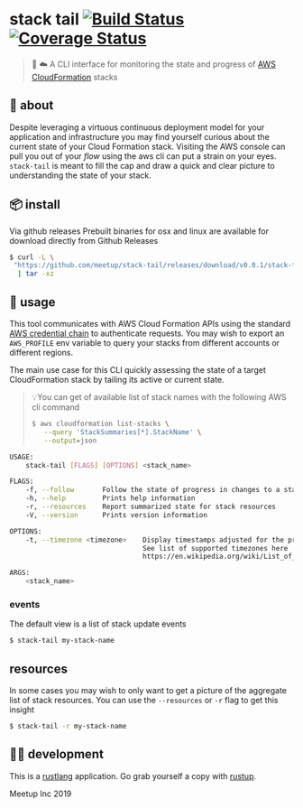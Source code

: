 # stack tail [![Build Status](https://travis-ci.com/meetup/stack-tail.svg?token=jtveWukBghqdyHppHDFu&branch=master)](https://travis-ci.com/meetup/stack-tail) [![Coverage Status](https://coveralls.io/repos/github/meetup/stack-tail/badge.svg)](https://coveralls.io/github/meetup/stack-tail)

> 🥞 ☁️ A CLI interface for monitoring the state and progress of [AWS CloudFormation](https://aws.amazon.com/cloudformation/) stacks

## 🤔 about

Despite leveraging a virtuous continuous deployment model for your application and infrastructure
you may find yourself curious about the current state of your Cloud Formation stack. Visiting 
the AWS console can pull you out of your _flow_ using the aws cli can put a strain on your eyes. 
`stack-tail` is meant to fill the cap and draw a quick and clear picture to understanding the state
of your stack.

## 📦 install

Via github releases
Prebuilt binaries for osx and linux are available for download directly from Github Releases

```sh
$ curl -L \
 "https://github.com/meetup/stack-tail/releases/download/v0.0.1/stack-tail-v0.0.1-$(uname -s)-$(uname -m).tar.gz" \
  | tar -xz
```

## 🤸 usage

This tool communicates with AWS Cloud Formation APIs using the standard [AWS credential chain](https://docs.aws.amazon.com/cli/latest/userguide/cli-chap-configure.html)
to authenticate requests. You may wish to export an `AWS_PROFILE` env variable to query your stacks from different accounts or different regions.

The main use case for this CLI quickly assessing the state of a target CloudFormation stack by tailing its active or current state.

> 💡You can get of available list of stack names with the following AWS cli command
> ```sh
> $ aws cloudformation list-stacks \
>    --query 'StackSummaries[*].StackName' \
>    --output=json
> ```

```sh
USAGE:
    stack-tail [FLAGS] [OPTIONS] <stack_name>

FLAGS:
    -f, --follow       Follow the state of progress in changes to a stack until stack completion or failure
    -h, --help         Prints help information
    -r, --resources    Report summarized state for stack resources
    -V, --version      Prints version information

OPTIONS:
    -t, --timezone <timezone>    Display timestamps adjusted for the provided timezone.
                                 See list of supported timezones here
                                 https://en.wikipedia.org/wiki/List_of_tz_database_time_zones#List

ARGS:
    <stack_name>
```

### events

The default view is a list of stack update events

```sh
$ stack-tail my-stack-name
```

## resources

In some cases you may wish to only want to get a picture of the aggregate list of stack resources.
You can use the `--resources` or `-r` flag to get this insight

```sh
$ stack-tail -r my-stack-name
```


## 👩‍🏭 development

This is a [rustlang](https://www.rust-lang.org/en-US/) application.
Go grab yourself a copy with [rustup](https://rustup.rs/).

Meetup Inc 2019
